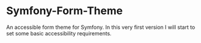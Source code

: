 # Symfony-Form-Theme
An accessible form theme for Symfony.
In this very first version I will start to set some basic accessibility requirements.
